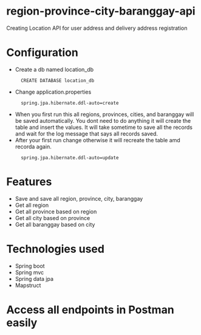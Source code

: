 # region-province-city-baranggay-api
Creating Location API for user address and delivery address registration

# Configuration
 - Create a db named location_db
   ```
     CREATE DATABASE location_db
   ```
 - Change application.properties
   ```
     spring.jpa.hibernate.ddl-auto=create
   ```
 - When you first run this all regions, provinces, cities, and baranggay will be saved automatically.
 You dont need to do anything it will create the table and insert the values. It will take sometime
 to save all the records and wait for the log message that says all records saved.
 - After your first run change otherwise it will recreate the table amd recorda again.
   ```
     spring.jpa.hibernate.ddl-auto=update
   ```
   
# Features
 - Save and save all region, province, city, baranggay
 - Get all region
 - Get all province based on region
 - Get all city based on province
 - Get all baranggay based on city

# Technologies used
 - Spring boot
 - Spring mvc
 - Spring data jpa
 - Mapstruct
 
# Access all endpoints in Postman easily
